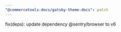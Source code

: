 ```yaml
---
"@commercetools-docs/gatsby-theme-docs": patch
---
```


fix(deps): update dependency @sentry/browser to v6
